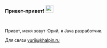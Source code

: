 ### Привет-привет! <img src="https://media.giphy.com/media/hvRJCLFzcasrR4ia7z/giphy.gif" width="25px">

<br />

Привет, меня зовут Юрий, я Java разработчик.

Для связи yurii@khalpin.ru

<br />
